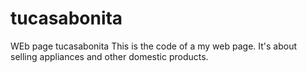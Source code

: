 # tucasabonita
WEb page tucasabonita
This is the code of a my web page. It's about selling appliances and other domestic products. 
